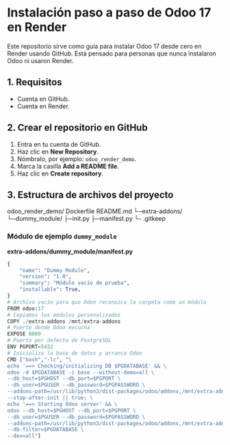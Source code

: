 # Instalación paso a paso de Odoo 17 en Render

Este repositorio sirve como guía para instalar Odoo 17 desde cero en Render usando GitHub. Está pensado para personas que nunca instalaron Odoo ni usaron Render.

## 1. Requisitos

- Cuenta en GitHub.  
- Cuenta en Render.  

## 2. Crear el repositorio en GitHub

1. Entra en tu cuenta de GitHub.  
2. Haz clic en **New Repository**.  
3. Nómbralo, por ejemplo: `odoo_render_demo`.  
4. Marca la casilla **Add a README file**.  
5. Haz clic en **Create repository**.  


## 3. Estructura de archivos del proyecto

odoo_render_demo/
 Dockerfile
README.md
└─extra-addons/
└─dummy_module/
├─init.py
├─manifest.py
└- .gitkeep

### Módulo de ejemplo `dummy_module`

**extra-addons/dummy_module/__manifest__.py**

```python
{
    "name": "Dummy Module",
    "version": "1.0",
    "summary": "Módulo vacío de prueba",
    "installable": True,
}
# Archivo vacío para que Odoo reconozca la carpeta como un módulo
FROM odoo:17
# Copiamos los módulos personalizados
COPY ./extra-addons /mnt/extra-addons
# Puerto donde Odoo escucha
EXPOSE 8069
# Puerto por defecto de PostgreSQL
ENV PGPORT=5432
# Inicializa la base de datos y arranca Odoo
CMD ["bash","-lc", "\
echo '==> Checking/initializing DB $PGDATABASE' && \
odoo -d $PGDATABASE -i base --without-demo=all \
--db_host=$PGHOST --db_port=$PGPORT \
--db_user=$PGUSER --db_password=$PGPASSWORD \
--addons-path=/usr/lib/python3/dist-packages/odoo/addons,/mnt/extra-addons \
--stop-after-init || true; \
echo '==> Starting Odoo server' && \
odoo --db_host=$PGHOST --db_port=$PGPORT \
--db_user=$PGUSER --db_password=$PGPASSWORD \
--addons-path=/usr/lib/python3/dist-packages/odoo/addons,/mnt/extra-addons \
--db-filter=$PGDATABASE \
--dev=all"]





